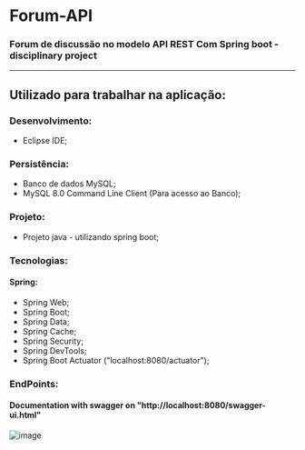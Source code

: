 # Forum-API
### **Forum de discussão no modelo API REST Com Spring boot - disciplinary project**

------

## Utilizado para trabalhar na aplicação:

### Desenvolvimento:
* Eclipse IDE;

### Persistência:
* Banco de dados MySQL;
* MySQL 8.0 Command Line Client (Para acesso ao Banco);

### Projeto:
* Projeto java - utilizando spring boot;

### Tecnologias:
#### Spring:
* Spring Web;
* Spring Boot;
* Spring Data;
* Spring Cache;
* Spring Security;
* Spring DevTools;
* Spring Boot Actuator ("localhost:8080/actuator");


### EndPoints:
#### Documentation with swagger on "http://localhost:8080/swagger-ui.html"
![image](https://user-images.githubusercontent.com/49681821/110517161-40ede580-80e9-11eb-93f3-879d9b0defc9.png)

